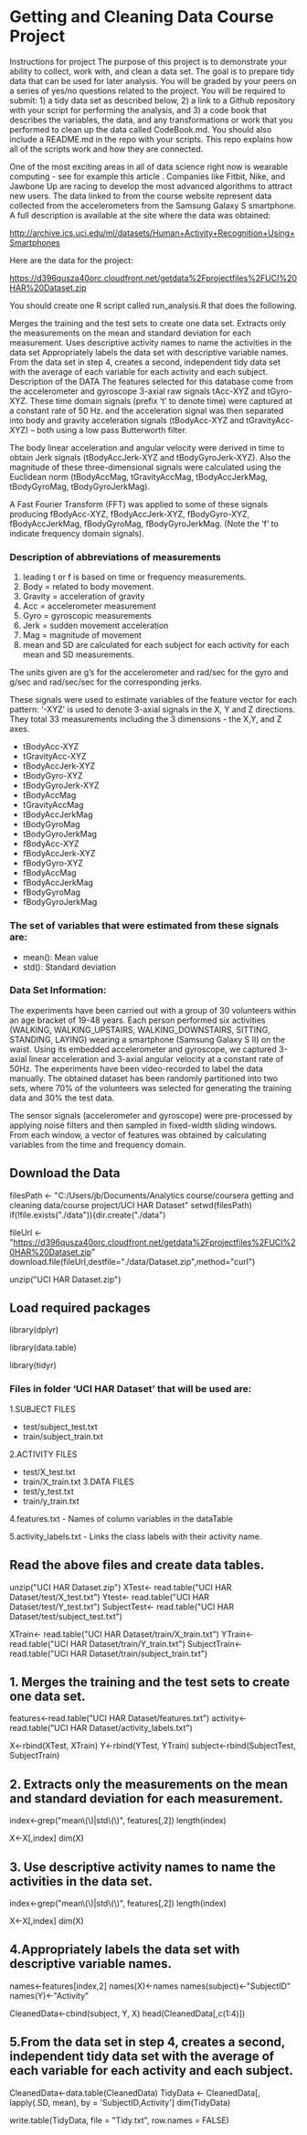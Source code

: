 # Getting and Cleaning Data Course Project

Instructions for project The purpose of this project is to demonstrate your ability to collect, work with, and clean a data set. The goal is to prepare tidy data that can be used for later analysis. You will be graded by your peers on a series of yes/no questions related to the project. You will be required to submit: 1) a tidy data set as described below, 2) a link to a Github repository with your script for performing the analysis, and 3) a code book that describes the variables, the data, and any transformations or work that you performed to clean up the data called CodeBook.md. You should also include a README.md in the repo with your scripts. This repo explains how all of the scripts work and how they are connected.

One of the most exciting areas in all of data science right now is wearable computing - see for example this article . Companies like Fitbit, Nike, and Jawbone Up are racing to develop the most advanced algorithms to attract new users. The data linked to from the course website represent data collected from the accelerometers from the Samsung Galaxy S smartphone. A full description is available at the site where the data was obtained:

<a>http://archive.ics.uci.edu/ml/datasets/Human+Activity+Recognition+Using+Smartphones</a>

Here are the data for the project:

<a>https://d396qusza40orc.cloudfront.net/getdata%2Fprojectfiles%2FUCI%20HAR%20Dataset.zip</a>

You should create one R script called run_analysis.R that does the following.

Merges the training and the test sets to create one data set.
Extracts only the measurements on the mean and standard deviation for each measurement.
Uses descriptive activity names to name the activities in the data set
Appropriately labels the data set with descriptive variable names.
From the data set in step 4, creates a second, independent tidy data set with the average of each variable for each activity and each subject.
Description of the DATA
The features selected for this database come from the accelerometer and gyroscope 3-axial raw signals tAcc-XYZ and tGyro-XYZ. These time domain signals (prefix ‘t’ to denote time) were captured at a constant rate of 50 Hz. and the acceleration signal was then separated into body and gravity acceleration signals (tBodyAcc-XYZ and tGravityAcc-XYZ) – both using a low pass Butterworth filter.

The body linear acceleration and angular velocity were derived in time to obtain Jerk signals (tBodyAccJerk-XYZ and tBodyGyroJerk-XYZ). Also the magnitude of these three-dimensional signals were calculated using the Euclidean norm (tBodyAccMag, tGravityAccMag, tBodyAccJerkMag, tBodyGyroMag, tBodyGyroJerkMag).

A Fast Fourier Transform (FFT) was applied to some of these signals producing fBodyAcc-XYZ, fBodyAccJerk-XYZ, fBodyGyro-XYZ, fBodyAccJerkMag, fBodyGyroMag, fBodyGyroJerkMag. (Note the ‘f’ to indicate frequency domain signals).

### Description of abbreviations of measurements

1. leading t or f is based on time or frequency measurements.
2. Body = related to body movement.
3. Gravity = acceleration of gravity
4. Acc = accelerometer measurement
5. Gyro = gyroscopic measurements
6. Jerk = sudden movement acceleration
7. Mag = magnitude of movement
8. mean and SD are calculated for each subject for each activity for each mean and SD measurements.

The units given are g’s for the accelerometer and rad/sec for the gyro and g/sec and rad/sec/sec for the corresponding jerks.

These signals were used to estimate variables of the feature vector for each pattern:
‘-XYZ’ is used to denote 3-axial signals in the X, Y and Z directions. They total 33 measurements including the 3 dimensions - the X,Y, and Z axes.

* tBodyAcc-XYZ
* tGravityAcc-XYZ
* tBodyAccJerk-XYZ
* tBodyGyro-XYZ
* tBodyGyroJerk-XYZ
* tBodyAccMag
* tGravityAccMag
* tBodyAccJerkMag
* tBodyGyroMag
* tBodyGyroJerkMag
* fBodyAcc-XYZ
* fBodyAccJerk-XYZ
* fBodyGyro-XYZ
* fBodyAccMag
* fBodyAccJerkMag
* fBodyGyroMag
* fBodyGyroJerkMag

### The set of variables that were estimated from these signals are:

* mean(): Mean value
* std(): Standard deviation

### Data Set Information:

The experiments have been carried out with a group of 30 volunteers within an age bracket of 19-48 years. Each person performed six activities (WALKING, WALKING_UPSTAIRS, WALKING_DOWNSTAIRS, SITTING, STANDING, LAYING) wearing a smartphone (Samsung Galaxy S II) on the waist. Using its embedded accelerometer and gyroscope, we captured 3-axial linear acceleration and 3-axial angular velocity at a constant rate of 50Hz. The experiments have been video-recorded to label the data manually. The obtained dataset has been randomly partitioned into two sets, where 70% of the volunteers was selected for generating the training data and 30% the test data.

The sensor signals (accelerometer and gyroscope) were pre-processed by applying noise filters and then sampled in fixed-width sliding windows. From each window, a vector of features was obtained by calculating variables from the time and frequency domain.

## Download the Data

filesPath <- "C:/Users/jb/Documents/Analytics course/coursera getting and cleaning data/course project/UCI HAR Dataset"
setwd(filesPath)
if(!file.exists("./data")){dir.create("./data")

fileUrl <- "https://d396qusza40orc.cloudfront.net/getdata%2Fprojectfiles%2FUCI%20HAR%20Dataset.zip"
download.file(fileUrl,destfile="./data/Dataset.zip",method="curl")

unzip("UCI HAR Dataset.zip")

## Load required packages

library(dplyr)

library(data.table)

library(tidyr)

### Files in folder ‘UCI HAR Dataset’ that will be used are:

1.SUBJECT FILES

* test/subject_test.txt
* train/subject_train.txt

2.ACTIVITY FILES

* test/X_test.txt
* train/X_train.txt
3.DATA FILES
* test/y_test.txt
* train/y_train.txt

4.features.txt - Names of column variables in the dataTable

5.activity_labels.txt - Links the class labels with their activity name.

## Read the above files and create data tables.

unzip("UCI HAR Dataset.zip")
XTest<- read.table("UCI HAR Dataset/test/X_test.txt")
Ytest<- read.table("UCI HAR Dataset/test/Y_test.txt")
SubjectTest<- read.table("UCI HAR Dataset/test/subject_test.txt")

XTrain<- read.table("UCI HAR Dataset/train/X_train.txt")
YTrain<- read.table("UCI HAR Dataset/train/Y_train.txt")
SubjectTrain<- read.table("UCI HAR Dataset/train/subject_train.txt")

## 1. Merges the training and the test sets to create one data set.
features<-read.table("UCI HAR Dataset/features.txt")
activity<-read.table("UCI HAR Dataset/activity_labels.txt")

X<-rbind(XTest, XTrain)
Y<-rbind(YTest, YTrain)
subject<-rbind(SubjectTest, SubjectTrain)
## 2. Extracts only the measurements on the mean and standard deviation for each measurement.
index<-grep("mean\\(\\)|std\\(\\)", features[,2])
length(index)

X<-X[,index]
dim(X)
## 3. Use descriptive activity names to name the activities in the data set.
index<-grep("mean\\(\\)|std\\(\\)", features[,2])
length(index)

X<-X[,index]
dim(X)
## 4.Appropriately labels the data set with descriptive variable names.
names<-features[index,2]
names(X)<-names
names(subject)<-"SubjectID"
names(Y)<-"Activity"

CleanedData<-cbind(subject, Y, X)
head(CleanedData[,c(1:4)])
## 5.From the data set in step 4, creates a second, independent tidy data set with the average of each variable for each activity and each subject.
CleanedData<-data.table(CleanedData)
TidyData <- CleanedData[, lapply(.SD, mean), by = 'SubjectID,Activity']
dim(TidyData)

write.table(TidyData, file = "Tidy.txt", row.names = FALSE)
